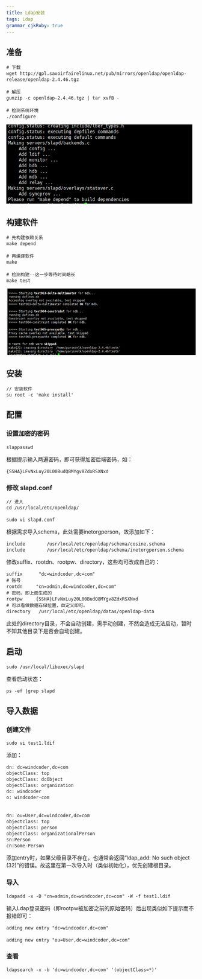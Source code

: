 ```yaml
---
title: Ldap安装
tags: Ldap
grammar_cjkRuby: true
---
```


## 准备
```
# 下载
wget http://gpl.savoirfairelinux.net/pub/mirrors/openldap/openldap-release/openldap-2.4.46.tgz

# 解压
gunzip -c openldap-2.4.46.tgz | tar xvfB -

# 检测系统环境
./configure

```
![enter description here](./images/1541148699442.png)
	
## 构建软件
```
# 先构建依赖关系
make depend

# 再编译软件
make

# 检测构建--这一步等待时间略长
make test

```
![enter description here](./images/1541152333988.png)

## 安装
```
// 安装软件
su root -c 'make install'
```
## 配置

### 设置加密的密码

```
slappasswd
```
根据提示输入两遍密码，即可获得加密后端密码，如：
```
{SSHA}LFvNxLuy20L00BudQ8MYgv8ZdxRSXNxd
```


### 修改 slapd.conf

```
// 进入
cd /usr/local/etc/openldap/

sudo vi slapd.conf
```

根据需求导入schema，此处需要inetorgperson，故添加如下：
```
include        /usr/local/etc/openldap/schema/cosine.schema
include        /usr/local/etc/openldap/schema/inetorgperson.schema
```
修改suffix、rootdn、rootpw、directory，这些均可改成自己的：
```
suffix		"dc=windcoder,dc=com"
# 账号
rootdn     "cn=admin,dc=windcoder,dc=com"
# 密码，即上面生成的
rootpw     {SSHA}LFvNxLuy20L00BudQ8MYgv8ZdxRSXNxd
# 可以看做数据存储位置，自定义即可。
directory	/usr/local/etc/openldap/datas/openldap-data
```
此处的directory目录，不会自动创建，需手动创建，不然会造成无法启动，暂时不知其他目录下是否会自动创建。

## 启动
```
sudo /usr/local/libexec/slapd
```
查看启动状态：
```
ps -ef |grep slapd
```

## 导入数据

### 创建文件
```
sudo vi test1.ldif
```
添加：

```
dn: dc=windcoder,dc=com
objectClass: top
objectClass: dcObject
objectClass: organization
dc: windcoder
o: windcoder-com


dn: ou=User,dc=windcoder,dc=com
objectclass: top
objectclass: person
objectclass: organizationalPerson
sn:Person
cn:Some-Person
```
添加entry时，如果父级目录不存在，也通常会返回“ldap_add: No such object (32)”的错误。故这里在第一次导入时（类似初始化），优先创建根目录。

### 导入

```
ldapadd -x -D "cn=admin,dc=windcoder,dc=com" -W -f test1.ldif
```
输入Ldap登录密码（即rootpw被加密之前的原始密码）后出现类似如下提示而不报错即可：

```
adding new entry "dc=windcoder,dc=com"

adding new entry "ou=User,dc=windcoder,dc=com"
```
### 查看
```
ldapsearch -x -b 'dc=windcoder,dc=com' '(objectClass=*)'
```